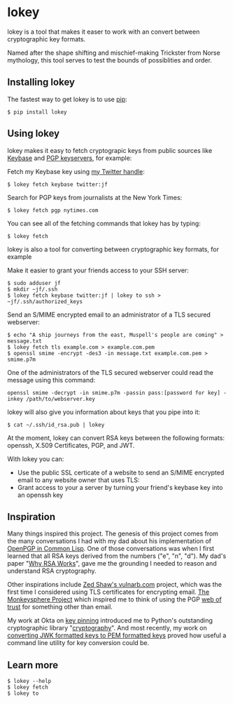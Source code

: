 # lokey

lokey is a tool that makes it easer to work with an convert between cryptographic key formats.

Named after the shape shifting and mischief-making Trickster from Norse mythology, this tool serves to test the bounds of possiblities and order.

## Installing lokey

The fastest way to get lokey is to use [pip](https://en.wikipedia.org/wiki/Pip_(package_manager)):

    $ pip install lokey

## Using lokey

lokey makes it easy to fetch cryptograpic keys from public sources like [Keybase](https://keybase.io/) and [PGP keyservers](https://en.wikipedia.org/wiki/Key_server_%28cryptographic%29), for example:

Fetch my Keybase key using [my Twitter handle](https://twitter.com/jf):

    $ lokey fetch keybase twitter:jf

Search for PGP keys from journalists at the New York Times:

    $ lokey fetch pgp nytimes.com

You can see all of the fetching commands that lokey has by typing:

    $ lokey fetch

lokey is also a tool for converting between cryptographic key formats, for example

Make it easier to grant your friends access to your SSH server:

    $ sudo adduser jf
    $ mkdir ~jf/.ssh
    $ lokey fetch keybase twitter:jf | lokey to ssh > ~jf/.ssh/authorized_keys

Send an S/MIME encrypted email to an administrator of a TLS secured webserver:

    $ echo "A ship journeys from the east, Muspell's people are coming" > message.txt
    $ lokey fetch tls example.com > example.com.pem
    $ openssl smime -encrypt -des3 -in message.txt example.com.pem > smime.p7m

One of the administrators of the TLS secured webserver could read the message using this command:

    openssl smime -decrypt -in smime.p7m -passin pass:[password for key] -inkey /path/to/webserver.key

lokey will also give you information about keys that you pipe into it:

    $ cat ~/.ssh/id_rsa.pub | lokey

At the moment, lokey can convert RSA keys between the following
formats: openssh, X.509  Certificates, PGP, and JWT.

With lokey you can:
-   Use the public SSL certicate of a website to send an S/MIME
    encrypted email to any website owner that uses TLS:
-   Grant access to your a server by turning your friend's keybase key
    into an openssh key

## Inspiration

Many things inspired this project. 
The genesis of this project comes from the many conversations I had with my dad about his implementation of [OpenPGP in Common Lisp](https://github.com/pfranusic/BlackLight).
One of those conversations was when I first learned that all RSA keys derived from the numbers ("e", "n", "d").
My dad's paper "[Why RSA Works](https://github.com/pfranusic/why-RSA-works/blob/master/why-RSA-works.pdf)", gave me the grounding I needed to reason and understand RSA cryptography.

Other inspirations include [Zed Shaw's vulnarb.com](https://web.archive.org/web/20110828210530/http://vulnarb.com/) project, which was the first time I considered using TLS certificates for encrypting email.
[The Monkeysphere Project](http://web.monkeysphere.info/) which inspired me to think of using the PGP [web of trust](https://en.wikipedia.org/wiki/Web_of_trust) for something other than email.  

My work at Okta on [key pinning](https://github.com/okta/okta-openvpn/blob/a8868879cd74db1737a13fe34c68aa5ac20f5ebe/okta_openvpn.py#L66-L94) introduced me to Python's outstanding cryptographic library "[cryptography](https://cryptography.io/en/latest/)". 
And most recently, my work on [converting JWK formatted keys to PEM formatted keys](https://github.com/jpf/okta-jwks-to-pem) proved how useful a command line utility for key conversion could be.

## Learn more

    $ lokey --help
    $ lokey fetch
    $ lokey to